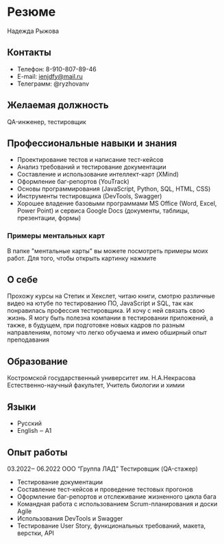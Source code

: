 # Резюме 
Надежда Рыжова

## Контакты

- Телефон: 8-910-807-89-46
- E-mail: ienjdfy@mail.ru
- Телеграмм: @ryzhovanv

## Желаемая должность
QA-инженер, тестировщик

## Профессиональные навыки и знания
-	Проектирование тестов и написание тест-кейсов
-	Анализ требований и тестирование документации
-	Составление и использование интеллект-карт (XMind)
-	Оформление баг-репортов (YouTrack)
-	Основы программирования (JavaScript, Python, SQL, HTML, CSS)
-	Инструменты тестировщика (DevTools, Swagger)
-	Хорошее владение базовыми программами MS Office (Word, Excel, Power Point) и сервиса Google Docs (документы, таблицы, презентации, формы)

### Примеры ментальных карт
В папке "ментальные карты" вы можете посмотреть примеры моих работ. Для того, чтобы открыть картинку нажмите

## О себе
Прохожу курсы на Степик и Хекслет, читаю книги, смотрю различные видео на ютубе по тестированию ПО, JavaScript и SQL, так как понравилась профессия тестировщика. И хочу с ней связать свою жизнь.
Я могу быть полезна компании в тестировании приложений, а также, в будущем, при подготовке новых кадров по разным направлениям, потому что легко обучаема и имею обширный опыт преподавания

## Образование
Костромской государственный университет им. Н.А.Некрасова
Естественно-научный факультет, Учитель биологии и химии

## Языки
- Русский
- English ‒ А1 

## Опыт работы
03.2022‒ 06.2022
ООО “Группа ЛАД”
Тестировщик (QA-стажер)
-	Тестирование документации 
-	Составление тест-кейсов и проведение тестовых прогонов
-	Оформление баг-репортов и отслеживание жизненного цикла бага
-	Командная работа с использованием Scrum-планирования и доски Agile
-	Использования DevTools и Swagger
-	Тестирование User Story, функциональных требований, макета, верстки, API
